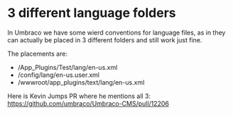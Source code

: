 # 3 different language folders
In Umbraco we have some wierd conventions for language files, as in they can actually be placed in 3 different folders and still work just fine.

The placements are:
- /App_Plugins/Test/lang/en-us.xml
- /config/lang/en-us.user.xml
- /wwwroot/app_plugins/text/lang/en-us.xml

Here is Kevin Jumps PR where he mentions all 3: 
https://github.com/umbraco/Umbraco-CMS/pull/12206